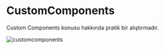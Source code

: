 # CustomComponents

Custom Components konusu hakkında pratik bir alıştırmadır.

![customcomponents](https://user-images.githubusercontent.com/63001162/140610816-ba86b757-426d-4772-9a9a-3bae4bc4aeb0.gif)
